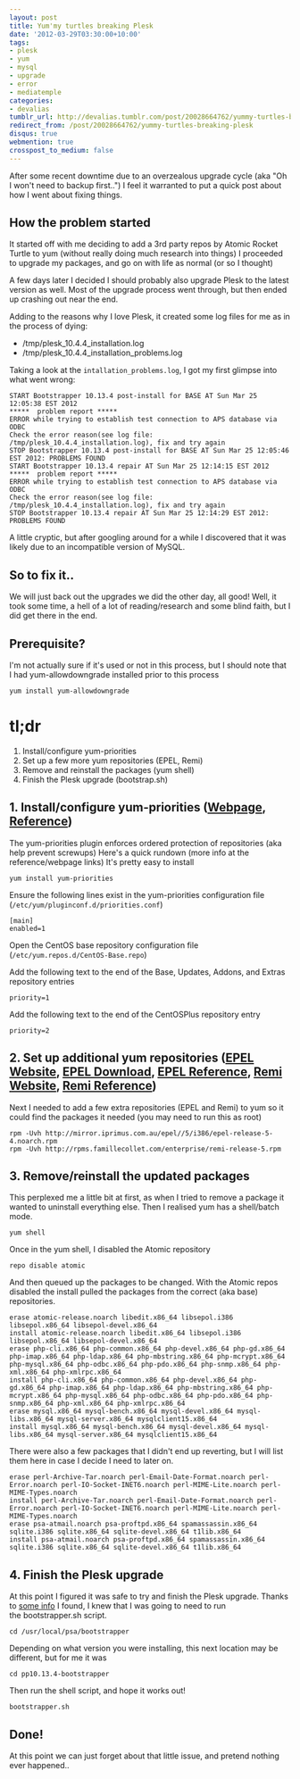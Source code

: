 ```yaml
---
layout: post
title: Yum'my turtles breaking Plesk
date: '2012-03-29T03:30:00+10:00'
tags:
- plesk
- yum
- mysql
- upgrade
- error
- mediatemple
categories:
- devalias
tumblr_url: http://devalias.tumblr.com/post/20028664762/yummy-turtles-breaking-plesk
redirect_from: /post/20028664762/yummy-turtles-breaking-plesk
disqus: true
webmention: true
crosspost_to_medium: false
---
```

After some recent downtime due to an overzealous upgrade cycle (aka "Oh I won't need to backup first..") I feel it warranted to put a quick post about how I went about fixing things.

## How the problem started

It started off with me deciding to add a 3rd party repos by Atomic Rocket Turtle to yum (without really doing much research into things) I proceeded to upgrade my packages, and go on with life as normal (or so I thought)

A few days later I decided I should probably also upgrade Plesk to the latest version as well. Most of the upgrade process went through, but then ended up crashing out near the end.

Adding to the reasons why I love Plesk, it created some log files for me as in the process of dying:

* /tmp/plesk_10.4.4_installation.log
* /tmp/plesk_10.4.4_installation_problems.log

Taking a look at the `intallation_problems.log`, I got my first glimpse into what went wrong:

```
START Bootstrapper 10.13.4 post-install for BASE AT Sun Mar 25 12:05:38 EST 2012
*****  problem report *****
ERROR while trying to establish test connection to APS database via ODBC
Check the error reason(see log file: /tmp/plesk_10.4.4_installation.log), fix and try again
STOP Bootstrapper 10.13.4 post-install for BASE AT Sun Mar 25 12:05:46 EST 2012: PROBLEMS FOUND
START Bootstrapper 10.13.4 repair AT Sun Mar 25 12:14:15 EST 2012
*****  problem report *****
ERROR while trying to establish test connection to APS database via ODBC
Check the error reason(see log file: /tmp/plesk_10.4.4_installation.log), fix and try again
STOP Bootstrapper 10.13.4 repair AT Sun Mar 25 12:14:29 EST 2012: PROBLEMS FOUND
```

A little cryptic, but after googling around for a while I discovered that it was likely due to an incompatible version of MySQL.

## So to fix it..

We will just back out the upgrades we did the other day, all good! Well, it took some time, a hell of a lot of reading/research and some blind faith, but I did get there in the end.

## Prerequisite?

I'm not actually sure if it's used or not in this process, but I should note that I had yum-allowdowngrade installed prior to this process

`yum install yum-allowdowngrade`

# tl;dr

1. Install/configure yum-priorities
2. Set up a few more yum repositories (EPEL, Remi)
3. Remove and reinstall the packages (yum shell)
4. Finish the Plesk upgrade (bootstrap.sh)

## 1. Install/configure yum-priorities ([Webpage](https://wiki.centos.org/PackageManagement/Yum/Priorities), [Reference](http://dev.antoinesolutions.com/yum-priorities))

The yum-priorities plugin enforces ordered protection of repositories (aka help prevent screwups) Here's a quick rundown (more info at the reference/webpage links)
It's pretty easy to install

`yum install yum-priorities`

Ensure the following lines exist in the yum-priorities configuration file (`/etc/yum/pluginconf.d/priorities.conf`)

```
[main]
enabled=1
```

Open the CentOS base repository configuration file (`/etc/yum.repos.d/CentOS-Base.repo`)

Add the following text to the end of the Base, Updates, Addons, and Extras repository entries

```
priority=1
```

Add the following text to the end of the CentOSPlus repository entry

```
priority=2
```

## 2. Set up additional yum repositories ([EPEL Website](https://fedoraproject.org/wiki/EPEL/FAQ#What_is_EPEL.3F), [EPEL Download](http://mirror.sfo12.us.leaseweb.net/epel/), [EPEL Reference](http://dev.antoinesolutions.com/epel-repository), [Remi Website](http://blog.famillecollet.com/pages/Config-en), [Remi Reference](http://dev.antoinesolutions.com/remi-repository))

Next I needed to add a few extra repositories (EPEL and Remi) to yum so it could find the packages it needed (you may need to run this as root)

```
rpm -Uvh http://mirror.iprimus.com.au/epel//5/i386/epel-release-5-4.noarch.rpm
rpm -Uvh http://rpms.famillecollet.com/enterprise/remi-release-5.rpm
```

## 3. Remove/reinstall the updated packages

This perplexed me a little bit at first, as when I tried to remove a package it wanted to uninstall everything else. Then I realised yum has a shell/batch mode.

`yum shell`

Once in the yum shell, I disabled the Atomic repository

`repo disable atomic`

And then queued up the packages to be changed. With the Atomic repos disabled the install pulled the packages from the correct (aka base) repositories.

```
erase atomic-release.noarch libedit.x86_64 libsepol.i386 libsepol.x86_64 libsepol-devel.x86_64
install atomic-release.noarch libedit.x86_64 libsepol.i386 libsepol.x86_64 libsepol-devel.x86_64
erase php-cli.x86_64 php-common.x86_64 php-devel.x86_64 php-gd.x86_64 php-imap.x86_64 php-ldap.x86_64 php-mbstring.x86_64 php-mcrypt.x86_64 php-mysql.x86_64 php-odbc.x86_64 php-pdo.x86_64 php-snmp.x86_64 php-xml.x86_64 php-xmlrpc.x86_64
install php-cli.x86_64 php-common.x86_64 php-devel.x86_64 php-gd.x86_64 php-imap.x86_64 php-ldap.x86_64 php-mbstring.x86_64 php-mcrypt.x86_64 php-mysql.x86_64 php-odbc.x86_64 php-pdo.x86_64 php-snmp.x86_64 php-xml.x86_64 php-xmlrpc.x86_64
erase mysql.x86_64 mysql-bench.x86_64 mysql-devel.x86_64 mysql-libs.x86_64 mysql-server.x86_64 mysqlclient15.x86_64
install mysql.x86_64 mysql-bench.x86_64 mysql-devel.x86_64 mysql-libs.x86_64 mysql-server.x86_64 mysqlclient15.x86_64
```

There were also a few packages that I didn't end up reverting, but I will list them here in case I decide I need to later on.

```
erase perl-Archive-Tar.noarch perl-Email-Date-Format.noarch perl-Error.noarch perl-IO-Socket-INET6.noarch perl-MIME-Lite.noarch perl-MIME-Types.noarch
install perl-Archive-Tar.noarch perl-Email-Date-Format.noarch perl-Error.noarch perl-IO-Socket-INET6.noarch perl-MIME-Lite.noarch perl-MIME-Types.noarch
erase psa-atmail.noarch psa-proftpd.x86_64 spamassassin.x86_64 sqlite.i386 sqlite.x86_64 sqlite-devel.x86_64 t1lib.x86_64
install psa-atmail.noarch psa-proftpd.x86_64 spamassassin.x86_64 sqlite.i386 sqlite.x86_64 sqlite-devel.x86_64 t1lib.x86_64
```

## 4. Finish the Plesk upgrade

At this point I figured it was safe to try and finish the Plesk upgrade. Thanks to [some info](https://mediatemple.net/community/products/dv/204645040/how-do-i-upgrade-plesk) I found, I knew that I was going to need to run the bootstrapper.sh script. 

`cd /usr/local/psa/bootstrapper`

Depending on what version you were installing, this next location may be different, but for me it was

`cd pp10.13.4-bootstrapper`

Then run the shell script, and hope it works out!

`bootstrapper.sh`

## Done!

At this point we can just forget about that little issue, and pretend nothing ever happened..
